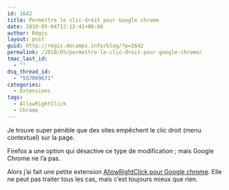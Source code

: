 ```yaml
---
id: 1642
title: Permettre le clic-droit pour Google chrome
date: 2010-05-04T12:12:41+00:00
author: Régis
layout: post
guid: http://regis.decamps.info/blog/?p=1642
permalink: /2010/05/permettre-le-clic-droit-pour-google-chrome/
tmac_last_id:
  - ""
dsq_thread_id:
  - "557009671"
categories:
  - Extensions
tags:
  - AllowRightClick
  - Chrome
---
```

Je trouve super pénible que des sites empêchent le clic droit (menu contextuel) sur la page.

Firefox a une option qui désactive ce type de modification ; mais Google Chrome ne l’a pas.

Alors j’ai fait une petite extension [AllowRightClick pour Google chrome](https://chrome.google.com/extensions/detail/hompjdfbfmmmgflfjdlnkohcplmboaeo?hl=en-US). Elle ne peut pas traiter tous les cas, mais c’est toujours mieux que rien.

